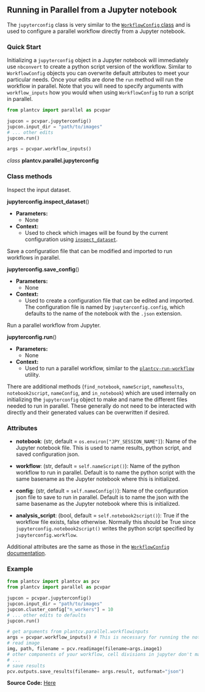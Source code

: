## Running in Parallel from a Jupyter notebook

The `jupyterconfig` class is very similar to the [`WorkflowConfig` class](parallel_config.md) and is used to configure a parallel workflow directly from a Jupyter notebook.

### Quick Start

Initializing a `jupyterconfig` object in a Jupyter notebook will immediately use `nbconvert` to create a python script version of the workflow. Similar to `WorkflowConfig` objects you can overwrite default attributes to meet your particular needs. Once your edits are done the `run` method will run the workflow in parallel. Note that you will need to specify arguments with `workflow_inputs` how you would when using `WorkflowConfig` to run a script in parallel.

```python
from plantcv import parallel as pcvpar

jupcon = pcvpar.jupyterconfig()
jupcon.input_dir = "path/to/images"
# ... other edits
jupcon.run()

args = pcvpar.workflow_inputs()
```

*class* **plantcv.parallel.jupyterconfig**

### Class methods

Inspect the input dataset.

**jupyterconfig.inspect_dataset**()

- **Parameters:**
    - None
- **Context:**
    - Used to check which images will be found by the current configuration using [`inspect_dataset`](parallel_inspect_config.md).


Save a configuration file that can be modified and imported to run workflows in parallel.

**jupyterconfig.save_config**()

- **Parameters:**
    - None
- **Context:**
    - Used to create a configuration file that can be edited and imported. The configuration file is named by `jupyterconfig.config`, which defaults to the name of the notebook with the `.json` extension.


Run a parallel workflow from Jupyter.

**jupyterconfig.run**()

- **Parameters:**
    - None
- **Context:**
    - Used to run a parallel workflow, similar to the [`plantcv-run-workflow`](pipeline_parallel.md) utility.


There are additional methods (`find_notebook`, `nameScript`, `nameResults`, `notebook2script`, `nameConfig`, and `in_notebook`) which are used internally on initializing the `jupyterconfig` object to make and name the different files needed to run in parallel. These generally do not need to be interacted with directly and their generated values can be overwritten if desired.



### Attributes

* **notebook**: (str, default = `os.environ["JPY_SESSION_NAME"]`): Name of the Jupyter notebook file. This is used to name results, python script, and saved configuration json.

* **workflow**: (str, default = `self.nameScript()`): Name of the python workflow to run in parallel. Default is to name the python script with the same basename as the Jupyter notebook where this is initialized.

* **config**: (str, default = `self.nameConfig()`): Name of the configuration json file to save to run in parallel. Default is to name the json with the same basename as the Jupyter notebook where this is initialized.

* **analysis_script**: (bool, default = `self.notebook2script()`): True if the workflow file exists, false otherwise. Normally this should be True since `jupyterconfig.notebook2script()` writes the python script specified by `jupyterconfig.workflow`. 

Additional attributes are the same as those in the [`WorkflowConfig` documentation](parallel_config.md).


### Example

```python
from plantcv import plantcv as pcv 
from plantcv import parallel as pcvpar

jupcon = pcvpar.jupyterconfig()
jupcon.input_dir = "path/to/images"
jupcon.cluster_config["n_workers"] = 10
# ... other edits to defaults
jupcon.run()

# get arguments from plantcv.parallel.workflowinputs
args = pcvpar.workflow_inputs() # This is necessary for running the notebook in parallel
# read image
img, path, filename = pcv.readimage(filename=args.image1)
# other components of your workflow, cell divisions in jupyter don't matter here
# ...
# save results
pcv.outputs.save_results(filename= args.result, outformat="json")
```

**Source Code:** [Here](https://github.com/danforthcenter/plantcv/blob/main/plantcv/parallel/jupyterconfig.py)

